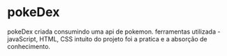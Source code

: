 # pokeDex
 pokeDex criada consumindo uma api de pokemon.
 ferramentas utilizada -  javaScript, HTML, CSS 
 intuito do projeto foi a pratica e a absorção de conhecimento.
 
